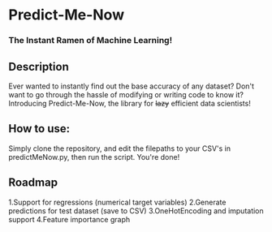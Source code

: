 # Predict-Me-Now
### The Instant Ramen of Machine Learning!

## Description

Ever wanted to instantly find out the base accuracy of any dataset? Don't want to go through the hassle of modifying or writing code to know it? Introducing Predict-Me-Now, the library for ~~lazy~~ efficient data scientists!

## How to use:

Simply clone the repository, and edit the filepaths to your CSV's in predictMeNow.py, then run the script. You're done! 

## Roadmap

1.Support for regressions (numerical target variables)
2.Generate predictions for test dataset (save to CSV)
3.OneHotEncoding and imputation support
4.Feature importance graph
